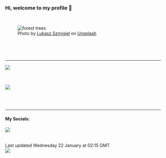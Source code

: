 <h3>Hi, welcome to my profile 👋</h3>

<br />
<figure>
  <img
    src="https://images.unsplash.com/photo-1441974231531-c6227db76b6e?crop=entropy&cs=tinysrgb&fit=max&fm=jpg&ixid=M3wyNzQ3MDB8MHwxfHJhbmRvbXx8fHx8fHx8fDE3Mzc1MDgzNDl8&ixlib=rb-4.0.3&q=80&w=1080&auto=format"
    alt="forest trees" 
  />
  <figcaption>Photo by <a
    href="https://unsplash.com/@szmigieldesign?utm_source=Profile%20readme&utm_medium=referral">Lukasz Szmigiel</a> on <a
    href="https://unsplash.com/?utm_source=Profile%20readme&utm_medium=referral">Unsplash</a></figcaption>
</figure>




  <br /><br /><br />

<hr />
<img
  src="https://github-readme-stats.vercel.app/api?username=shanelucy&show_icons=true&theme=calm"
/>
<br /><br /><br />

<img 
  src="https://github-readme-stats.vercel.app/api/top-langs/?username=shanelucy&theme=calm"
/>
<br /><br /><br /><br />
<hr />
<h4>My Socials:</h4>
<a href="https://uk.linkedin.com/in/shane-lucy-4735b616a">
  <img
    src="https://img.shields.io/badge/linkedin%20-%230077B5.svg?&style=for-the-badge&logo=linkedin&logoColor=white"
  />
</a>
<br /><br /><br />
Last updated Wednesday 22 January at 02:15 GMT
<br />
<img
  src="https://github.com/ShaneLucy/ShaneLucy/workflows/README%20build/badge.svg"
/>
